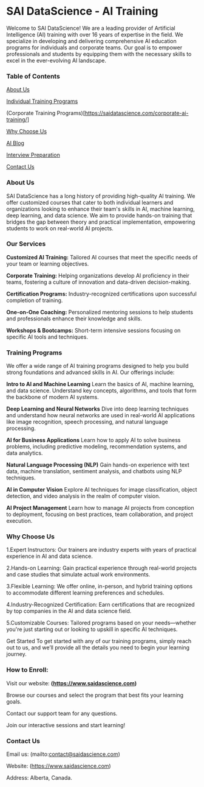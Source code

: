 # SAI DataScience - AI Training
Welcome to SAI DataScience! We are a leading provider of Artificial Intelligence (AI) training with over 16 years of expertise in the field. We specialize in developing and delivering comprehensive AI education programs for individuals and corporate teams. Our goal is to empower professionals and students by equipping them with the necessary skills to excel in the ever-evolving AI landscape.

### Table of Contents

[About Us](https://saidatascience.com/about-saidatascience/)

[Individual Training Programs](https://saidatascience.com/data-science-mastery-certification/)

(Corporate Training Programs)[https://saidatascience.com/corporate-ai-training/]

[Why Choose Us](https://saidatascience.com/about-saidatascience/)

[AI Blog](https://saidatascience.com/ai-for-everyone-a-beginners-guide-to-artificial-intelligence/)

[Interview Preparation](https://saidatascience.com/ai-technical-interview-resources/)

[Contact Us](https://saidatascience.com/contact-us-now/)

### About Us
SAI DataScience has a long history of providing high-quality AI training. We offer customized courses that cater to both individual learners and organizations looking to enhance their team's skills in AI, machine learning, deep learning, and data science. We aim to provide hands-on training that bridges the gap between theory and practical implementation, empowering students to work on real-world AI projects.

### Our Services

**Customized AI Training:** Tailored AI courses that meet the specific needs of your team or learning objectives.

**Corporate Training:** Helping organizations develop AI proficiency in their teams, fostering a culture of innovation and data-driven decision-making.

**Certification Programs:** Industry-recognized certifications upon successful completion of training.

**One-on-One Coaching:** Personalized mentoring sessions to help students and professionals enhance their knowledge and skills.

**Workshops & Bootcamps:** Short-term intensive sessions focusing on specific AI tools and techniques.

### Training Programs
We offer a wide range of AI training programs designed to help you build strong foundations and advanced skills in AI. Our offerings include:

**Intro to AI and Machine Learning**
Learn the basics of AI, machine learning, and data science. Understand key concepts, algorithms, and tools that form the backbone of modern AI systems.

**Deep Learning and Neural Networks**
Dive into deep learning techniques and understand how neural networks are used in real-world AI applications like image recognition, speech processing, and natural language processing.

**AI for Business Applications**
Learn how to apply AI to solve business problems, including predictive modeling, recommendation systems, and data analytics.

**Natural Language Processing (NLP)**
Gain hands-on experience with text data, machine translation, sentiment analysis, and chatbots using NLP techniques.

**AI in Computer Vision**
Explore AI techniques for image classification, object detection, and video analysis in the realm of computer vision.

**AI Project Management**
Learn how to manage AI projects from conception to deployment, focusing on best practices, team collaboration, and project execution.

### Why Choose Us
1.Expert Instructors: Our trainers are industry experts with years of practical experience in AI and data science.

2.Hands-on Learning: Gain practical experience through real-world projects and case studies that simulate actual work environments.

3.Flexible Learning: We offer online, in-person, and hybrid training options to accommodate different learning preferences and schedules.

4.Industry-Recognized Certification: Earn certifications that are recognized by top companies in the AI and data science field.

5.Customizable Courses: Tailored programs based on your needs—whether you're just starting out or looking to upskill in specific AI techniques.

Get Started
To get started with any of our training programs, simply reach out to us, and we’ll provide all the details you need to begin your learning journey.

### How to Enroll:
Visit our website: **(https://www.saidascience.com)**

Browse our courses and select the program that best fits your learning goals.

Contact our support team for any questions.

Join our interactive sessions and start learning!

### Contact Us
Email us: (mailto:contact@saidascience.com)

Website: (https://www.saidascience.com)

Address: Alberta, Canada.



